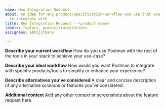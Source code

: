 ```yaml
---
name: New Integration Request
about: An idea for any product/specification/workflow you use that you'd like Postman
  to integrate with
title: New Integration Request - <product name>
labels: feature, product/integrations
assignees: abhijitkane

---
```


**Describe your current workflow**
How do you use Postman with the rest of the tools in your stack to achieve your use-case?

**Describe your ideal workflow**
How would you want Postman to integrate with specific products/tools to simplify or enhance your experience?

**Describe alternatives you've considered**
A clear and concise description of any alternative solutions or features you've considered.

**Additional context**
Add any other context or screenshots about the feature request here.
